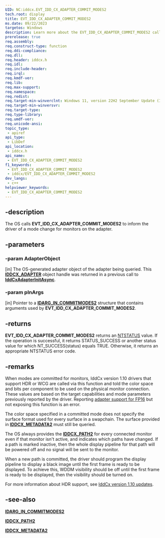 ```yaml
---
UID: NC:iddcx.EVT_IDD_CX_ADAPTER_COMMIT_MODES2
tech.root: display
title: EVT_IDD_CX_ADAPTER_COMMIT_MODES2
ms.date: 09/22/2023
targetos: Windows
description: Learn more about the EVT_IDD_CX_ADAPTER_COMMIT_MODES2 callback function.
prerelease: true
req.assembly: 
req.construct-type: function
req.ddi-compliance: 
req.dll: 
req.header: iddcx.h
req.idl: 
req.include-header: 
req.irql: 
req.kmdf-ver: 
req.lib: 
req.max-support: 
req.namespace: 
req.redist: 
req.target-min-winverclnt: Windows 11, version 22H2 September Update (IddCx Version 1.10)
req.target-min-winversvr: 
req.target-type: 
req.type-library: 
req.umdf-ver: 
req.unicode-ansi: 
topic_type:
 - apiref
api_type:
 - LibDef
api_location:
 - iddcx.h
api_name:
 - EVT_IDD_CX_ADAPTER_COMMIT_MODES2
f1_keywords:
 - EVT_IDD_CX_ADAPTER_COMMIT_MODES2
 - iddcx/EVT_IDD_CX_ADAPTER_COMMIT_MODES2
dev_langs:
 - c++
helpviewer_keywords:
 - EVT_IDD_CX_ADAPTER_COMMIT_MODES2
---
```


## -description

The OS calls **EVT_IDD_CX_ADAPTER_COMMIT_MODES2** to inform the driver of a mode change for monitors on the adapter.

## -parameters

### -param AdapterObject

[in] The OS-generated adapter object of the adapter being queried. This [**IDDCX_ADAPTER**](/windows-hardware/drivers/display/iddcx-objects#iddcx_adapter) object handle was returned in a previous call to [**IddCxAdapterInitAsync**](nf-iddcx-iddcxadapterinitasync.md).

### -param pInArgs

[in] Pointer to a [**IDARG_IN_COMMITMODES2**](ns-iddcx-idarg_in_commitmodes2.md) structure that contains arguments used by **EVT_IDD_CX_ADAPTER_COMMIT_MODES2**.

## -returns

**EVT_IDD_CX_ADAPTER_COMMIT_MODES2** returns an [NTSTATUS](/windows-hardware/drivers/kernel/ntstatus-values) value. If the operation is successful, it returns STATUS_SUCCESS or another status value for which NT_SUCCESS(status) equals TRUE. Otherwise, it returns an appropriate NTSTATUS error code.

## -remarks

When modes are committed for monitors, IddCx version 1.10 drivers that support HDR or WCG are called via this function and told the color space and bits per component to be used on the physical monitor connection. These values are based on the target capabilities and mode parameters previously reported by the driver. Reporting [adapter support for FP16](ns-iddcx-iddcx_adapter_caps.md) but not exposing this function is an error.

The color space specified in a committed mode does not specify the surface format used for every surface in a swapchain. The surface provided in [**IDDCX_METADATA2**](ns-iddcx-iddcx_metadata2.md) must still be queried.

The OS always provides the [**IDDCX_PATH2**](ns-iddcx-iddcx_path2.md) for every connected monitor even if that monitor isn't active, and indicates which paths have changed. If a path is marked inactive, then the whole display pipeline for that path will be powered off and no signal will be sent to the monitor.

When a new path is committed, the driver should program the display pipeline to display a black image until the first frame is ready to be displayed. To achieve this, WDDM visibility should be off until the first frame is ready to be displayed, then the visibility should be turned on.

For more information about HDR support, see [IddCx version 1.10 updates](/windows-hardware/drivers/display/iddcx1.10-updates).

## -see-also

[**IDARG_IN_COMMITMODES2**](ns-iddcx-idarg_in_commitmodes2.md)

[**IDDCX_PATH2**](ns-iddcx-iddcx_path2.md)

[**IDDCX_METADATA2**](ns-iddcx-iddcx_metadata2.md)
